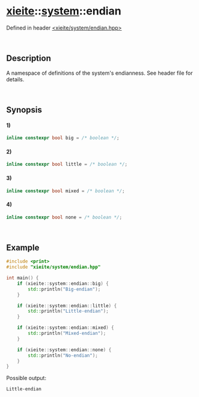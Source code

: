 # [xieite](../../xieite.md)\:\:[system](../../system.md)\:\:endian
Defined in header [<xieite/system/endian.hpp>](../../../include/xieite/system/endian.hpp)

&nbsp;

## Description
A namespace of definitions of the system's endianness. See header file for details.

&nbsp;

## Synopsis
#### 1)
```cpp
inline constexpr bool big = /* boolean */;
```
#### 2)
```cpp
inline constexpr bool little = /* boolean */;
```
#### 3)
```cpp
inline constexpr bool mixed = /* boolean */;
```
#### 4)
```cpp
inline constexpr bool none = /* boolean */;
```

&nbsp;

## Example
```cpp
#include <print>
#include "xieite/system/endian.hpp"

int main() {
    if (xieite::system::endian::big) {
        std::println("Big-endian");
    }

    if (xieite::system::endian::little) {
        std::println("Little-endian");
    }

    if (xieite::system::endian::mixed) {
        std::println("Mixed-endian");
    }

    if (xieite::system::endian::none) {
        std::println("No-endian");
    }
}
```
Possible output:
```
Little-endian
```
